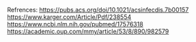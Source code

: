 


Refrences:
https://pubs.acs.org/doi/10.1021/acsinfecdis.7b00157
https://www.karger.com/Article/Pdf/238554
https://www.ncbi.nlm.nih.gov/pubmed/17576318
https://academic.oup.com/mmy/article/53/8/890/982579

